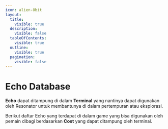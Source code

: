 ```yaml
---
icon: alien-8bit
layout:
  title:
    visible: true
  description:
    visible: false
  tableOfContents:
    visible: true
  outline:
    visible: true
  pagination:
    visible: false
---
```


# Echo Database

**Echo** dapat ditampung di dalam **Terminal** yang nantinya dapat digunakan oleh Resonator untuk membantunya di dalam pertempuran atau eksplorasi.

Berikut daftar Echo yang terdapat di dalam game yang bisa digunakan oleh pemain dibagi berdasarkan **Cost** yang dapat ditampung oleh terminal.



